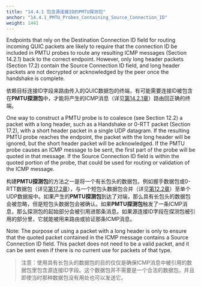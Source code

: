 ```yaml
---
title: "14.4.1 包含源连接ID的PMTU探测包"
anchor: "14.4.1_PMTU_Probes_Containing_Source_Connection_ID"
weight: 1441
---
```


Endpoints that rely on the Destination Connection ID field for routing incoming QUIC packets are likely to require that the connection ID be included in PMTU probes to route any resulting ICMP messages (Section 14.2.1) back to the correct endpoint. However, only long header packets (Section 17.2) contain the Source Connection ID field, and long header packets are not decrypted or acknowledged by the peer once the handshake is complete.

依赖目标连接ID字段来路由传入的QUIC数据包的终端，有可能需要连接ID被包含在**PMTU探测包**中，才能将产生的ICMP消息（详见[第14.2.1章]()）路由回正确的终端。

One way to construct a PMTU probe is to coalesce (see Section 12.2) a packet with a long header, such as a Handshake or 0-RTT packet (Section 17.2), with a short header packet in a single UDP datagram. If the resulting PMTU probe reaches the endpoint, the packet with the long header will be ignored, but the short header packet will be acknowledged. If the PMTU probe causes an ICMP message to be sent, the first part of the probe will be quoted in that message. If the Source Connection ID field is within the quoted portion of the probe, that could be used for routing or validation of the ICMP message.

构建**PMTU探测包**的方法之一是将一个有长包头的数据包，例如握手数据包或0-RTT数据包（详见[第17.2章]()），与一个短包头数据包合并（详见[第12.2章]()）至单个UDP数据报中。如果产生的**PMTU探测包**到达了对端，那么具有长包头的数据包会被忽略，但是短包头数据包会被确认。如果**PMTU探测包**触发了一条ICMP消息，那么探测包的起始部分会被引用进那条消息。如果源连接ID字段在探测包被引用的部分里，它就能被用来路由或验证那条ICMP消息。

Note: The purpose of using a packet with a long header is only to ensure that the quoted packet contained in the ICMP message contains a Source Connection ID field. This packet does not need to be a valid packet, and it can be sent even if there is no current use for packets of that type.

> 注意：使用具有长包头的数据包的目的仅仅是确保ICMP消息中被引用的数据包里包含源连接ID字段。这个数据包并不需要是一个合法的数据包，并且即使当时那种数据包没有用处也可以发送它。
